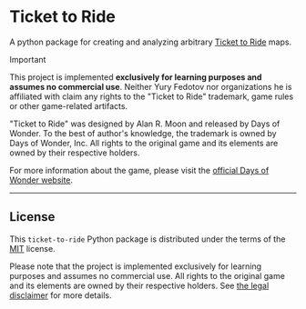 # Ticket to Ride

A python package for creating and analyzing arbitrary [Ticket to Ride](https://www.daysofwonder.com/ticket-to-ride/) maps.

> [!IMPORTANT]
> This project is implemented **exclusively for learning purposes and assumes no commercial use**.
> Neither Yury Fedotov nor organizations he is affiliated with claim any rights to the "Ticket to Ride" trademark,
> game rules or other game-related artifacts.
>
> "Ticket to Ride" was designed by Alan R. Moon and released by Days of Wonder. To the best of author's knowledge,
> the trademark is owned by Days of Wonder, Inc.
> All rights to the original game and its elements are owned by their respective holders.
>
> For more information about the game, please visit the [official Days of Wonder website](https://www.daysofwonder.com/ticket-to-ride/).

-----

## License

This `ticket-to-ride` Python package is distributed under the terms of the [MIT](https://spdx.org/licenses/MIT.html) license.

Please note that the project is implemented exclusively for learning purposes and assumes no commercial use.
All rights to the original game and its elements are owned by their respective holders.
See [the legal disclaimer](#ticket-to-ride) for more details.